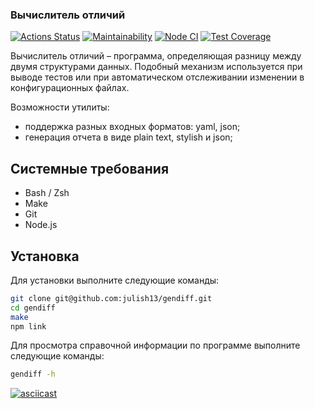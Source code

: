 ### Вычислитель отличий
[![Actions Status](https://github.com/julish13/gendiff/workflows/hexlet-check/badge.svg)](https://github.com/julish13/gendiff/actions)
[![Maintainability](https://api.codeclimate.com/v1/badges/e585564cb6ca1ead53c6/maintainability)](https://codeclimate.com/github/julish13/gendiff/maintainability)
[![Node CI](https://github.com/julish13/gendiff/actions/workflows/tests.yml/badge.svg)](https://github.com/julish13/gendiff/actions/workflows/tests.yml)
[![Test Coverage](https://api.codeclimate.com/v1/badges/e585564cb6ca1ead53c6/test_coverage)](https://codeclimate.com/github/julish13/gendiff/test_coverage)

Вычислитель отличий – программа, определяющая разницу между двумя структурами данных. Подобный механизм используется при выводе тестов или при автоматическом отслеживании изменении в конфигурационных файлах.

Возможности утилиты:

- поддержка разных входных форматов: yaml, json;
- генерация отчета в виде plain text, stylish и json;

## Системные требования

 - Bash / Zsh
 - Make
 - Git
 - Node.js

## Установка

Для установки выполните следующие команды:

```bash
git clone git@github.com:julish13/gendiff.git
cd gendiff
make
npm link
```

Для просмотра справочной информации по программе выполните следующие команды:

```bash
gendiff -h
```

[![asciicast](https://asciinema.org/a/IpPu3PnZDqi2zaB1yqLDrmGc4.svg)](https://asciinema.org/a/IpPu3PnZDqi2zaB1yqLDrmGc4)